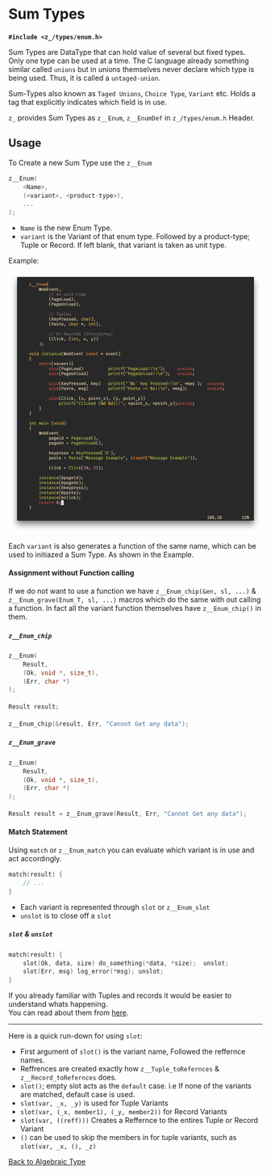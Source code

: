 # Sum Types

**`#include <z_/types/enum.h>`**

Sum Types are DataType that can hold value of several but fixed types. Only one type can be used at a time.
The C language already something similar called `unions` but in unions themselves never declare which type is being used. Thus, it is called a `untaged-union`.

Sum-Types also known as `Taged Unions`, `Choice Type`, `Variant` etc. Holds a tag that explicitly indicates which field is in use.

`z_` provides Sum Types as `z__Enum`, `z__EnumDef` in `z_/types/enum.h` Header.


## Usage

To Create a new Sum Type use the `z__Enum`
```c
z__Enum(
    <Name>,
    (<variant>, <product-type>),
    ...
);
```

* `Name` is the new Enum Type.
* `variant` is the Variant of that enum type. Followed by a product-type; Tuple or Record. If left blank, that variant is taken as unit type.

Example:
<div align="center">
  <img src="../../../imgs/example/enum_webevent.png">
</div>

Each `variant` is also generates a function of the same name, which can be used to initiazed a Sum Type. As shown in the Example.

#### Assignment without Function calling

If we do not want to use a function we have `z__Enum_chip(&en, sl, ...)` & `z__Enum_grave(Enum_T, sl, ...)` macros which do the same with out calling a function. In fact all the variant function themselves have `z__Enum_chip()` in them.

##### `z__Enum_chip`

```c
z__Enum(
    Result,
    (Ok, void *, size_t),
    (Err, char *)
);

Result result;

z__Enum_chip(&result, Err, "Cannot Get any data");
```

##### `z__Enum_grave`

```c
z__Enum(
    Result,
    (Ok, void *, size_t),
    (Err, char *)
);

Result result = z__Enum_grave(Result, Err, "Cannot Get any data");
```

#### Match Statement

Using `match` or `z__Enum_match` you can evaluate which variant is in use and act accordingly.
```c
match(result) {
    // ...
}
```

- Each variant is represented through `slot` or `z__Enum_slot`
- `unslot` is to close off a `slot`


##### `slot` & `unslot`

```c
match(result) {
    slot(Ok, data, size) do_something(*data, *size);  unslot;
    slot(Err, msg) log_error(*msg); unslot;
}
```

If you already familiar with Tuples and records it would be easier to understand whats happening.<br>
You can read about them from [here](./alg.md).

---

Here is a quick run-down for using `slot`:
- First argument of `slot()` is the variant name, Followed the reffernce names.
- Reffrences are created exactly how `z__Tuple_toRefernces` & `z__Record_toRefernces` does.
- `slot()`; empty slot acts as the `default` case. i.e If none of the variants are matched, default case is used.
- `slot(var, _x, _y)` is used for Tuple Variants
- `slot(var, (_x, member1), (_y, member2))` for Record Variants
- `slot(var, ((reff)))` Creates a Reffernce to the entires Tuple or Record Variant
- `()` can be used to skip the members in for tuple variants, such as `slot(var, _x, (), _z)`


[Back to Algebraic Type](./alg.md)

